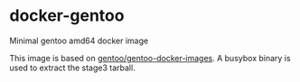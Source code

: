 # docker-gentoo
Minimal gentoo amd64 docker image

This image is based on
[gentoo/gentoo-docker-images](https://github.com/gentoo/gentoo-docker-images). A
busybox binary is used to extract the stage3 tarball.
